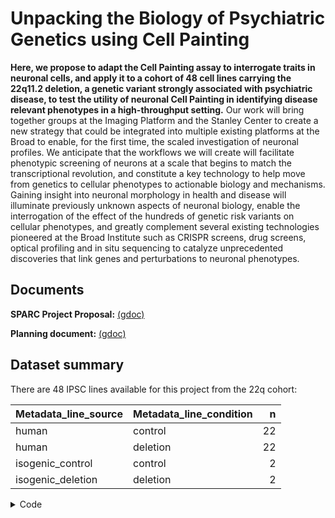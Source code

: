 # Unpacking the Biology of Psychiatric Genetics using Cell Painting


**Here, we propose to adapt the Cell Painting assay to interrogate traits in neuronal cells, and apply it to a cohort of 48 cell lines carrying the 22q11.2 deletion, a genetic variant strongly associated with psychiatric disease, to test the utility of neuronal Cell Painting in identifying disease relevant phenotypes in a high-throughput setting.** Our work will bring together groups at the Imaging Platform and the Stanley Center to create a new strategy that could be integrated into multiple existing platforms at the Broad to enable, for the first time, the scaled investigation of neuronal profiles. We anticipate that the workflows we will create will facilitate phenotypic screening of neurons at a scale that begins to match the transcriptional revolution, and constitute a key technology to help move from genetics to cellular phenotypes to actionable biology and mechanisms. Gaining insight into neuronal morphology in health and disease will illuminate previously unknown aspects of neuronal biology, enable the interrogation of the effect of the hundreds of genetic risk variants on cellular phenotypes, and greatly complement several existing technologies pioneered at the Broad Institute such as CRISPR screens, drug screens, optical profiling and in situ sequencing to catalyze unprecedented discoveries that link genes and perturbations to neuronal phenotypes.


## Documents

**SPARC Project Proposal:** [(gdoc)](https://docs.google.com/document/d/19uRqfbbwfTVl0vm1ubchO0tccvPs7kpXKlHxpxEDaHU/edit)

**Planning document:** [(gdoc)](https://docs.google.com/document/d/1zEamFSAhJfkR7JPTmALCSpijIo1l7a-KzY32LPFUR48/edit)


## Dataset summary

There are 48 IPSC lines available for this project from the 22q cohort:


|Metadata_line_source |Metadata_line_condition |  n|
|:--------------------|:-----------------------|--:|
|human                |control                 | 22|
|human                |deletion                | 22|
|isogenic_control     |control                 |  2|
|isogenic_deletion    |deletion                |  2|


<details>
  <summary> Code </summary>
  
```r
read_tsv("metadata/NCP_STEM_1/platemap/BR_NCP_STEM_1.txt") %>% 
  distinct(line_ID, line_condition, line_source) %>% count(line_source, line_condition) %>% 
  knitr::kable()
```
  
</details>
